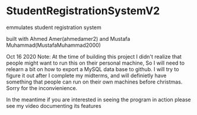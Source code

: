# StudentRegistrationSystemV2

emmulates student registration system

built with Ahmed Amer(ahmedamer2) and Mustafa Muhammad(MustafaMuhammad2000)

Oct 16 2020 Note: At the time of building this project I didn't realize that people might want to run this on their personal machine, 
So I will need to relearn a bit on how to export a MySQL data base to github. I will try to figure it out after I complete my midterms, 
and will definietly have something that people can run on their own machines before christmas. Sorry for the inconvienience.

In the meantime if you are interested in seeing the program in action please see my video documenting its features
